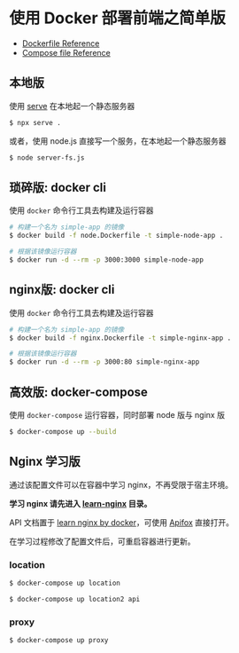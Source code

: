 # 使用 Docker 部署前端之简单版

+ [Dockerfile Reference](https://docs.docker.com/engine/reference/builder/)
+ [Compose file Reference](https://docs.docker.com/compose/compose-file/compose-file-v3/)

## 本地版

使用 [serve](https://github.com/vercel/serve) 在本地起一个静态服务器

``` bash
$ npx serve .
```

或者，使用 node.js 直接写一个服务，在本地起一个静态服务器

``` bash
$ node server-fs.js
```

## 琐碎版: docker cli

使用 `docker` 命令行工具去构建及运行容器

``` bash
# 构建一个名为 simple-app 的镜像
$ docker build -f node.Dockerfile -t simple-node-app .

# 根据该镜像运行容器
$ docker run -d --rm -p 3000:3000 simple-node-app
```

## nginx版: docker cli

使用 `docker` 命令行工具去构建及运行容器

``` bash
# 构建一个名为 simple-app 的镜像
$ docker build -f nginx.Dockerfile -t simple-nginx-app .

# 根据该镜像运行容器
$ docker run -d --rm -p 3000:80 simple-nginx-app
```
## 高效版: docker-compose

使用 `docker-compose` 运行容器，同时部署 node 版与 nginx 版

``` bash
$ docker-compose up --build
```

## Nginx 学习版

通过该配置文件可以在容器中学习 nginx，不再受限于宿主环境。

**学习 nginx 请先进入 [learn-nginx](https://github.com/shfshanyue/simple-deploy/tree/master/learn-nginx) 目录。**

API 文档置于 [learn nginx by docker](https://www.apifox.cn/apidoc/project-1264553/api-28699589/shanyue)，可使用 [Apifox](https://www.apifox.cn/a1shanyue) 直接打开。

在学习过程修改了配置文件后，可重启容器进行更新。

### location

``` bash
$ docker-compose up location

$ docker-compose up location2 api
```

### proxy

``` bash
$ docker-compose up proxy
```
